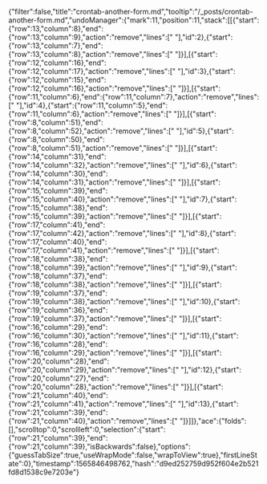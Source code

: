 {"filter":false,"title":"crontab-another-form.md","tooltip":"/_posts/crontab-another-form.md","undoManager":{"mark":11,"position":11,"stack":[[{"start":{"row":13,"column":8},"end":{"row":13,"column":9},"action":"remove","lines":[" "],"id":2},{"start":{"row":13,"column":7},"end":{"row":13,"column":8},"action":"remove","lines":[" "]}],[{"start":{"row":12,"column":16},"end":{"row":12,"column":17},"action":"remove","lines":[" "],"id":3},{"start":{"row":12,"column":15},"end":{"row":12,"column":16},"action":"remove","lines":[" "]}],[{"start":{"row":11,"column":6},"end":{"row":11,"column":7},"action":"remove","lines":[" "],"id":4},{"start":{"row":11,"column":5},"end":{"row":11,"column":6},"action":"remove","lines":[" "]}],[{"start":{"row":8,"column":51},"end":{"row":8,"column":52},"action":"remove","lines":[" "],"id":5},{"start":{"row":8,"column":50},"end":{"row":8,"column":51},"action":"remove","lines":[" "]}],[{"start":{"row":14,"column":31},"end":{"row":14,"column":32},"action":"remove","lines":[" "],"id":6},{"start":{"row":14,"column":30},"end":{"row":14,"column":31},"action":"remove","lines":[" "]}],[{"start":{"row":15,"column":39},"end":{"row":15,"column":40},"action":"remove","lines":[" "],"id":7},{"start":{"row":15,"column":38},"end":{"row":15,"column":39},"action":"remove","lines":[" "]}],[{"start":{"row":17,"column":41},"end":{"row":17,"column":42},"action":"remove","lines":[" "],"id":8},{"start":{"row":17,"column":40},"end":{"row":17,"column":41},"action":"remove","lines":[" "]}],[{"start":{"row":18,"column":38},"end":{"row":18,"column":39},"action":"remove","lines":[" "],"id":9},{"start":{"row":18,"column":37},"end":{"row":18,"column":38},"action":"remove","lines":[" "]}],[{"start":{"row":19,"column":37},"end":{"row":19,"column":38},"action":"remove","lines":[" "],"id":10},{"start":{"row":19,"column":36},"end":{"row":19,"column":37},"action":"remove","lines":[" "]}],[{"start":{"row":16,"column":29},"end":{"row":16,"column":30},"action":"remove","lines":[" "],"id":11},{"start":{"row":16,"column":28},"end":{"row":16,"column":29},"action":"remove","lines":[" "]}],[{"start":{"row":20,"column":28},"end":{"row":20,"column":29},"action":"remove","lines":[" "],"id":12},{"start":{"row":20,"column":27},"end":{"row":20,"column":28},"action":"remove","lines":[" "]}],[{"start":{"row":21,"column":40},"end":{"row":21,"column":41},"action":"remove","lines":[" "],"id":13},{"start":{"row":21,"column":39},"end":{"row":21,"column":40},"action":"remove","lines":[" "]}]]},"ace":{"folds":[],"scrolltop":0,"scrollleft":0,"selection":{"start":{"row":21,"column":39},"end":{"row":21,"column":39},"isBackwards":false},"options":{"guessTabSize":true,"useWrapMode":false,"wrapToView":true},"firstLineState":0},"timestamp":1565846498762,"hash":"d9ed252759d952f604e2b521fd8d1538c9e7203e"}